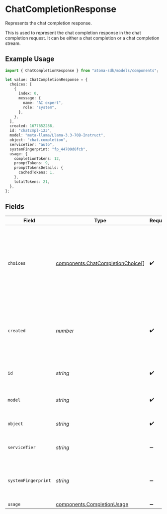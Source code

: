 # ChatCompletionResponse

Represents the chat completion response.

This is used to represent the chat completion response in the chat completion request.
It can be either a chat completion or a chat completion stream.

## Example Usage

```typescript
import { ChatCompletionResponse } from "atoma-sdk/models/components";

let value: ChatCompletionResponse = {
  choices: [
    {
      index: 0,
      message: {
        name: "AI expert",
        role: "system",
      },
    },
  ],
  created: 1677652288,
  id: "chatcmpl-123",
  model: "meta-llama/Llama-3.3-70B-Instruct",
  object: "chat.completion",
  serviceTier: "auto",
  systemFingerprint: "fp_44709d6fcb",
  usage: {
    completionTokens: 12,
    promptTokens: 9,
    promptTokensDetails: {
      cachedTokens: 1,
    },
    totalTokens: 21,
  },
};
```

## Fields

| Field                                                                                                                                        | Type                                                                                                                                         | Required                                                                                                                                     | Description                                                                                                                                  | Example                                                                                                                                      |
| -------------------------------------------------------------------------------------------------------------------------------------------- | -------------------------------------------------------------------------------------------------------------------------------------------- | -------------------------------------------------------------------------------------------------------------------------------------------- | -------------------------------------------------------------------------------------------------------------------------------------------- | -------------------------------------------------------------------------------------------------------------------------------------------- |
| `choices`                                                                                                                                    | [components.ChatCompletionChoice](../../models/components/chatcompletionchoice.md)[]                                                         | :heavy_check_mark:                                                                                                                           | A list of chat completion choices.                                                                                                           | [{"index": 0, "message": {"role": "assistant", "content": "Hello! How can you help me today?"}, "finish_reason": null, "stop_reason": null}] |
| `created`                                                                                                                                    | *number*                                                                                                                                     | :heavy_check_mark:                                                                                                                           | The Unix timestamp (in seconds) of when the chat completion was created.                                                                     | 1677652288                                                                                                                                   |
| `id`                                                                                                                                         | *string*                                                                                                                                     | :heavy_check_mark:                                                                                                                           | A unique identifier for the chat completion.                                                                                                 | chatcmpl-123                                                                                                                                 |
| `model`                                                                                                                                      | *string*                                                                                                                                     | :heavy_check_mark:                                                                                                                           | The model used for the chat completion.                                                                                                      | meta-llama/Llama-3.3-70B-Instruct                                                                                                            |
| `object`                                                                                                                                     | *string*                                                                                                                                     | :heavy_check_mark:                                                                                                                           | The object of the chat completion.                                                                                                           | chat.completion                                                                                                                              |
| `serviceTier`                                                                                                                                | *string*                                                                                                                                     | :heavy_minus_sign:                                                                                                                           | The service tier of the chat completion.                                                                                                     | auto                                                                                                                                         |
| `systemFingerprint`                                                                                                                          | *string*                                                                                                                                     | :heavy_minus_sign:                                                                                                                           | The system fingerprint for the completion, if applicable.                                                                                    | fp_44709d6fcb                                                                                                                                |
| `usage`                                                                                                                                      | [components.CompletionUsage](../../models/components/completionusage.md)                                                                     | :heavy_minus_sign:                                                                                                                           | N/A                                                                                                                                          |                                                                                                                                              |